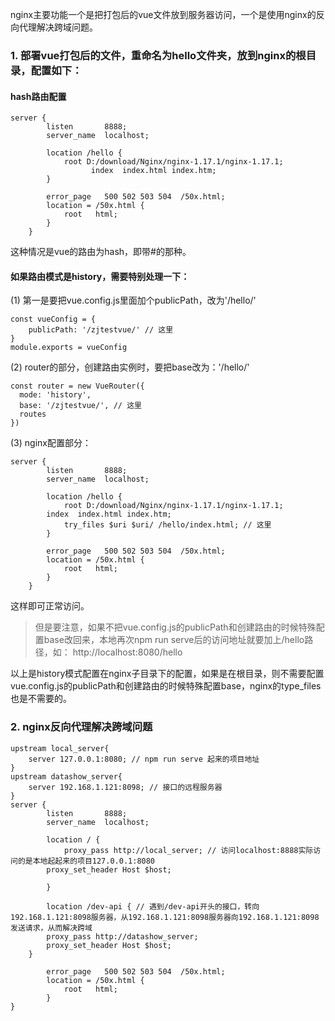 nginx主要功能一个是把打包后的vue文件放到服务器访问，一个是使用nginx的反向代理解决跨域问题。   
### 1. 部署vue打包后的文件，重命名为hello文件夹，放到nginx的根目录，配置如下：
#### hash路由配置
```
server {
        listen       8888;
        server_name  localhost;

        location /hello {
            root D:/download/Nginx/nginx-1.17.1/nginx-1.17.1;
			      index  index.html index.htm;
        }

        error_page   500 502 503 504  /50x.html;
        location = /50x.html {
            root   html;
        }
    }

```
这种情况是vue的路由为hash，即带#的那种。    
#### 如果路由模式是history，需要特别处理一下：
(1) 第一是要把vue.config.js里面加个publicPath，改为'/hello/'
```
const vueConfig = {
    publicPath: '/zjtestvue/' // 这里
}
module.exports = vueConfig
```
(2) router的部分，创建路由实例时，要把base改为：'/hello/'
```
const router = new VueRouter({
  mode: 'history',
  base: '/zjtestvue/', // 这里
  routes
})
```
(3) nginx配置部分：
```
server {
        listen       8888;
        server_name  localhost;

        location /hello {
            root D:/download/Nginx/nginx-1.17.1/nginx-1.17.1;
	    index  index.html index.htm;
            try_files $uri $uri/ /hello/index.html; // 这里
        }

        error_page   500 502 503 504  /50x.html;
        location = /50x.html {
            root   html;
        }
    }
```
这样即可正常访问。
> 但是要注意，如果不把vue.config.js的publicPath和创建路由的时候特殊配置base改回来，本地再次npm run serve后的访问地址就要加上/hello路径，如： http://localhost:8080/hello    

以上是history模式配置在nginx子目录下的配置，如果是在根目录，则不需要配置vue.config.js的publicPath和创建路由的时候特殊配置base，nginx的type_files也是不需要的。   
### 2. nginx反向代理解决跨域问题
```
upstream local_server{
    server 127.0.0.1:8080; // npm run serve 起来的项目地址
}
upstream datashow_server{
    server 192.168.1.121:8098; // 接口的远程服务器
} 
server {
        listen       8888;
        server_name  localhost;

        location / {
            proxy_pass http://local_server; // 访问localhost:8888实际访问的是本地起起来的项目127.0.0.1:8080
	    proxy_set_header Host $host;

        }

        location /dev-api { // 遇到/dev-api开头的接口，转向192.168.1.121:8098服务器，从192.168.1.121:8098服务器向192.168.1.121:8098发送请求，从而解决跨域
		proxy_pass http://datashow_server;
		proxy_set_header Host $host;
	}

        error_page   500 502 503 504  /50x.html;
        location = /50x.html {
            root   html;
        }
}
```
